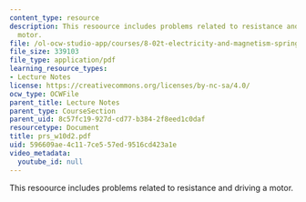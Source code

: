 ```yaml
---
content_type: resource
description: This resoource includes problems related to resistance and driving a
  motor.
file: /ol-ocw-studio-app/courses/8-02t-electricity-and-magnetism-spring-2005/596609ae4c117ce557ed9516cd423a1e_prs_w10d2.pdf
file_size: 339103
file_type: application/pdf
learning_resource_types:
- Lecture Notes
license: https://creativecommons.org/licenses/by-nc-sa/4.0/
ocw_type: OCWFile
parent_title: Lecture Notes
parent_type: CourseSection
parent_uid: 8c57fc19-927d-cd77-b384-2f8eed1c0daf
resourcetype: Document
title: prs_w10d2.pdf
uid: 596609ae-4c11-7ce5-57ed-9516cd423a1e
video_metadata:
  youtube_id: null
---
```

This resoource includes problems related to resistance and driving a motor.